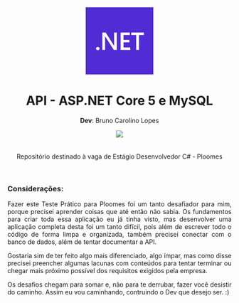 <div align="center">
  <img src="https://github.com/BrunoCarolino7/api_aspnet/blob/main/net.jpg" width="30%">
  <h1 style="border-bottom:none">API - ASP.NET Core 5 e MySQL</h1>
  <p><strong>Dev</strong>: Bruno Carolino Lopes</p>
  
  <a href="https://www.linkedin.com/in/bruno-carolino-dev/">
     <img src="https://img.shields.io/badge/LinkedIn-0077B5?style=for-the-badge&logo=linkedin&logoColor=white">
  </a>
  
  <br>
  <br>
  <p>Repositório destinado à vaga de Estágio Desenvolvedor C# - Ploomes</p>
  <br>
  <div align="justify">
      <h3>Considerações:</h3>
      <p>Fazer este Teste Prático para Ploomes foi um tanto desafiador para mim, porque precisei aprender coisas que até então não sabia. Os fundamentos para criar toda essa aplicação eu já tinha visto, mas desenvolver uma aplicação completa desta foi um tanto difícil, pois além de escrever todo o código de forma limpa e organizada, também precisei conectar com o banco de dados, além de tentar documentar a API.</p>
      <p>Gostaria sim de ter feito algo mais diferenciado, algo ímpar, mas como disse precisei preencher algumas lacunas com conteúdos para tentar terminar ou chegar mais próximo possível dos requisitos exigidos pela empresa.</p>
      <p>Os desafios chegam para somar e, não para te derrubar, fazer você desistir do caminho. Assim eu vou caminhando, contruindo o Dev que desejo ser. :)</p>
  </div>
</div>
